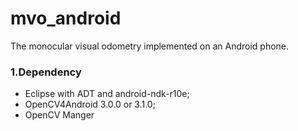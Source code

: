 # mvo_android
The monocular visual odometry implemented on an Android phone.
### 1.Dependency
* Eclipse with ADT and android-ndk-r10e;
* OpenCV4Android 3.0.0 or 3.1.0;
* OpenCV Manger
